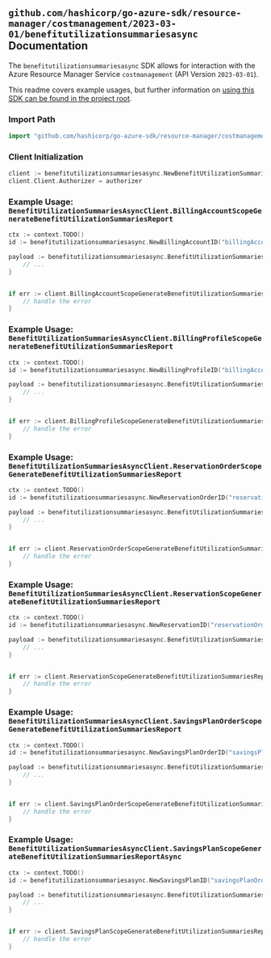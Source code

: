 
## `github.com/hashicorp/go-azure-sdk/resource-manager/costmanagement/2023-03-01/benefitutilizationsummariesasync` Documentation

The `benefitutilizationsummariesasync` SDK allows for interaction with the Azure Resource Manager Service `costmanagement` (API Version `2023-03-01`).

This readme covers example usages, but further information on [using this SDK can be found in the project root](https://github.com/hashicorp/go-azure-sdk/tree/main/docs).

### Import Path

```go
import "github.com/hashicorp/go-azure-sdk/resource-manager/costmanagement/2023-03-01/benefitutilizationsummariesasync"
```


### Client Initialization

```go
client := benefitutilizationsummariesasync.NewBenefitUtilizationSummariesAsyncClientWithBaseURI("https://management.azure.com")
client.Client.Authorizer = authorizer
```


### Example Usage: `BenefitUtilizationSummariesAsyncClient.BillingAccountScopeGenerateBenefitUtilizationSummariesReport`

```go
ctx := context.TODO()
id := benefitutilizationsummariesasync.NewBillingAccountID("billingAccountIdValue")

payload := benefitutilizationsummariesasync.BenefitUtilizationSummariesRequest{
	// ...
}


if err := client.BillingAccountScopeGenerateBenefitUtilizationSummariesReportThenPoll(ctx, id, payload); err != nil {
	// handle the error
}
```


### Example Usage: `BenefitUtilizationSummariesAsyncClient.BillingProfileScopeGenerateBenefitUtilizationSummariesReport`

```go
ctx := context.TODO()
id := benefitutilizationsummariesasync.NewBillingProfileID("billingAccountIdValue", "billingProfileIdValue")

payload := benefitutilizationsummariesasync.BenefitUtilizationSummariesRequest{
	// ...
}


if err := client.BillingProfileScopeGenerateBenefitUtilizationSummariesReportThenPoll(ctx, id, payload); err != nil {
	// handle the error
}
```


### Example Usage: `BenefitUtilizationSummariesAsyncClient.ReservationOrderScopeGenerateBenefitUtilizationSummariesReport`

```go
ctx := context.TODO()
id := benefitutilizationsummariesasync.NewReservationOrderID("reservationOrderIdValue")

payload := benefitutilizationsummariesasync.BenefitUtilizationSummariesRequest{
	// ...
}


if err := client.ReservationOrderScopeGenerateBenefitUtilizationSummariesReportThenPoll(ctx, id, payload); err != nil {
	// handle the error
}
```


### Example Usage: `BenefitUtilizationSummariesAsyncClient.ReservationScopeGenerateBenefitUtilizationSummariesReport`

```go
ctx := context.TODO()
id := benefitutilizationsummariesasync.NewReservationID("reservationOrderIdValue", "reservationIdValue")

payload := benefitutilizationsummariesasync.BenefitUtilizationSummariesRequest{
	// ...
}


if err := client.ReservationScopeGenerateBenefitUtilizationSummariesReportThenPoll(ctx, id, payload); err != nil {
	// handle the error
}
```


### Example Usage: `BenefitUtilizationSummariesAsyncClient.SavingsPlanOrderScopeGenerateBenefitUtilizationSummariesReport`

```go
ctx := context.TODO()
id := benefitutilizationsummariesasync.NewSavingsPlanOrderID("savingsPlanOrderIdValue")

payload := benefitutilizationsummariesasync.BenefitUtilizationSummariesRequest{
	// ...
}


if err := client.SavingsPlanOrderScopeGenerateBenefitUtilizationSummariesReportThenPoll(ctx, id, payload); err != nil {
	// handle the error
}
```


### Example Usage: `BenefitUtilizationSummariesAsyncClient.SavingsPlanScopeGenerateBenefitUtilizationSummariesReportAsync`

```go
ctx := context.TODO()
id := benefitutilizationsummariesasync.NewSavingsPlanID("savingsPlanOrderIdValue", "savingsPlanIdValue")

payload := benefitutilizationsummariesasync.BenefitUtilizationSummariesRequest{
	// ...
}


if err := client.SavingsPlanScopeGenerateBenefitUtilizationSummariesReportAsyncThenPoll(ctx, id, payload); err != nil {
	// handle the error
}
```
